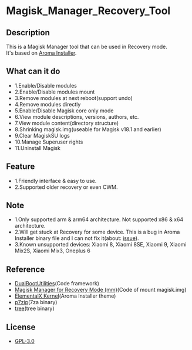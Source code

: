 # Magisk_Manager_Recovery_Tool

## Description
This is a Magisk Manager tool that can be used in Recovery mode.<br>
It's based on <a href="https://github.com/amarullz/AROMA-Installer">Aroma Installer</a>.<br>

## What can it do
- 1.Enable/Disable modules
- 2.Enable/Disable modules mount
- 3.Remove modules at next reboot(support undo)
- 4.Remove modules directly
- 5.Enable/Disable Magisk core only mode
- 6.View module descriptions, versions, authors, etc.
- 7.View module content(directory structure)
- 8.Shrinking magisk.img(useable for Magisk v18.1 and earlier)
- 9.Clear MagiskSU logs
- 10.Manage Superuser rights
- 11.Uninstall Magisk

## Feature
- 1.Friendly interface & easy to use.<br>
- 2.Supported older recovery or even CWM.

## Note
- 1.Only supported arm & arm64 architecture. Not supported x86 & x64 architecture.<br>
- 2.Will get stuck at Recovery for some device. This is a bug in Aroma Installer binary file and I can not fix it(about: <a href="https://github.com/amarullz/AROMA-Installer/issues/38">issue</a>).<br>
- 3.Known unsupported devices: Xiaomi 8, Xiaomi 8SE, Xiaomi 9, Xiaomi Mix2S, Xiaomi Mix3, Oneplus 6

## Reference
- <a href="https://github.com/chenxiaolong/DualBootPatcher/tree/master/utilities">DualBootUtilities</a>(Code framework)<br>
- <a href="https://forum.xda-developers.com/apps/magisk/module-tool-magisk-manager-recovery-mode-t3693165">Magisk Manager for Recovery Mode (mm)</a>(Code of mount magisk.img)<br>
- <a href="https://elementalx.org/devices/">ElementalX Kernel</a>(Aroma Installer theme)<br>
- <a href="https://sourceforge.net/projects/p7zip/files/p7zip/16.02/">p7zip</a>(7za binary)<br>
- <a href="http://mama.indstate.edu/users/ice/tree/">tree</a>(tree binary)<br>

## License
- <a href="https://github.com/Pzqqt/Magisk_Manager_Recovery_Tool/blob/master/LICENSE">GPL-3.0</a>
